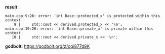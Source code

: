 **result**:
```
main.cpp:9:26: error: 'int Base::protected_x' is protected within this context
    9 |     std::cout << derived.protected_x << '\n';
main.cpp:10:26: error: 'int Base::private_x' is private within this context
   10 |     std::cout << derived.private_x << '\n';              
```
**godbolt**: https://godbolt.org/z/oqj877d9K
